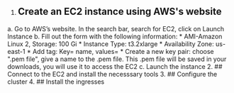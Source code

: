 1. ## Create an EC2 instance using AWS's website
  a. Go to AWS’s website. In the search bar, search for EC2, click on Launch Instance
  b. Fill out the form with the following information:
    * AMI-Amazon Linux 2, Storage: 100 Gi
    * Instance Type: t3.2xlarge
    * Availability Zone: us-east-1
    * Add tag: Key= name, values= <choose name for instance>
    * Create a new key pair: choose ".pem file", give a name to the .pem file. This .pem file will be saved in your downloads, you will use it to access the EC2
  c. Launch the instance
2. ## Connect to the EC2 and install the necesssary tools
3. ## Configure the cluster
4. ## Install the ingresses
